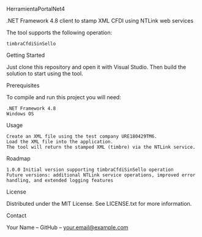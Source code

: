 HerramientaPortalNet4

.NET Framework 4.8 client to stamp XML CFDI using NTLink web services

The tool supports the following operation:

    timbraCfdiSinSello

Getting Started

Just clone this repository and open it with Visual Studio. Then build the solution to start using the tool.

Prerequisites

To compile and run this project you will need:

    .NET Framework 4.8
    Windows OS

Usage

    Create an XML file using the test company URE180429TM6.
    Load the XML file into the application.
    The tool will return the stamped XML (timbre) via the NTLink service.

Roadmap

    1.0.0 Initial version supporting timbraCfdiSinSello operation
    Future versions: additional NTLink service operations, improved error handling, and extended logging features

License

Distributed under the MIT License. See LICENSE.txt for more information.

Contact

Your Name – GitHub – your.email@example.com
